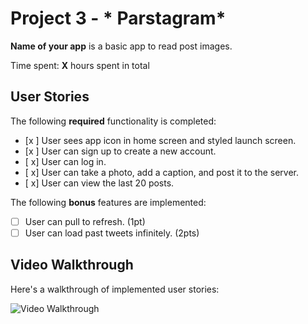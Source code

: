 # Project 3 - * Parstagram*

**Name of your app** is a basic app to read post images.

Time spent: **X** hours spent in total

## User Stories

The following **required** functionality is completed:

- [x ] User sees app icon in home screen and styled launch screen.
- [x ] User can sign up to create a new account.
- [ x] User can log in.
- [ x] User can take a photo, add a caption, and post it to the server.
- [ x] User can view the last 20 posts.

The following **bonus** features are implemented:

- [ ] User can pull to refresh. (1pt)
- [ ] User can load past tweets infinitely. (2pts)

## Video Walkthrough

Here's a walkthrough of implemented user stories:

<img src='http://g.recordit.co/rLwUstk3eF.gif' title='Video Walkthrough' width='' alt='Video Walkthrough' />

